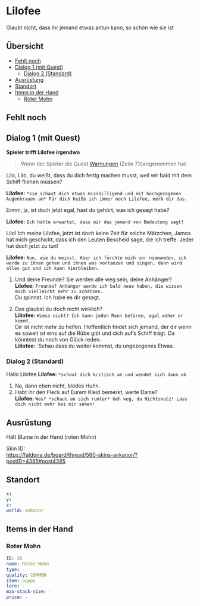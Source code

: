 # Lilofee<!-- omit in toc -->

Glaubt nicht, dass ihr jemand etwas antun kann, so schön wie sie ist


## Übersicht<!-- omit in toc -->
- [Fehlt noch](#fehlt-noch)
- [Dialog 1 (mit Quest)](#dialog-1-mit-quest)
  - [Dialog 2 (Standard)](#dialog-2-standard)
- [Ausrüstung](#ausr%C3%BCstung)
- [Standort](#standort)
- [Items in der Hand](#items-in-der-hand)
  - [Roter Mohn](#roter-mohn)

## Fehlt noch

## Dialog 1 (mit Quest)

**Spieler trifft Lilofee irgendwo**

> Wenn der Spieler die Quest [Warnungen](../5-einuebung-der-waffe/README.md) (Zeile 73)angenommen hat:

Lilo, Lilo, du weißt, dass du dich fertig machen musst, weil wir bald mit dem Schiff fliehen müssen?

**Lilofee:** `*sie schaut dich etwas missbilligend und mit hochgezogenen Augenbrauen an* Für dich heiße ich immer noch Lilofee, merk dir das.`

Ermm, ja, ist doch jetzt egal, hast du gehört, was ich gesagt habe? 

**Lilofee:** `Ich hätte erwartet, dass mir das jemand von Bedeutung sagt!`

Lilo! Ich meine Lilofee, jetzt ist doch keine Zeit für solche Mätzchen, Jamos hat mich geschickt, dass ich den Leuten Bescheid sage, die ich treffe. Jeder hat doch jetzt zu tun!

**Lilofee:** `Nun, wie du meinst. Aber ich fürchte mich vor niemanden, ich werde zu ihnen gehen und ihnen was vortanzen und singen, dann wird alles gut und ich kann hierbleiben. `

1. Und deine Freunde? Sie werden alle weg sein, deine Anhänger?   
**Lilofee:** `Freunde? Anhänger werde ich bald neue haben, die wissen mich vielleicht mehr zu schätzen. `   
Du spinnst. Ich habe es dir gesagt. 


2. Das glaubst du doch nicht wirklich?  
   **Liliofee:** `Wieso nicht? Ich kann jeden Mann betören, egal woher er kommt.`   
 Dir ist nicht mehr zu helfen. Hoffentlich findet sich jemand, der dir wenn es soweit ist eins auf die Rübe gibt und dich auf’s Schiff trägt. Da könntest du noch von Glück reden.   
 **Liliofee:** `Schau dass du weiter kommst, du ungezogenes Etwas.   


### Dialog 2 (Standard)

Hallo Lilofee
**Lilofee:** `*schaut dich kritisch an und wendet sich dann ab`
1. Na, dann eben nicht, blödes Huhn. 
2. Habt ihr den Fleck auf Eurem Kleid bemerkt, werte Dame?   
   **Lilofee:** `Was? *schaut an sich runter* Geh weg, du Nichtsnutz! Lass dich nicht mehr bei mir sehen!` 



## Ausrüstung

Hält Blume in der Hand (roten Mohn)

Skin ID:    
https://faldoria.de/board/thread/560-skins-ankanor/?postID=4385#post4385

## Standort

```yml
x: 
y: 
z: 
world: ankanor
```



## Items in der Hand

### Roter Mohn

```yml
ID: 38
name: Roter Mohn
type: -
quality: COMMON
item: poppy
lore: -
max-stack-size: -
price: -
```

